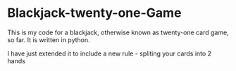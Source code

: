 # Blackjack-twenty-one-Game
This is my code for a blackjack, otherwise known as twenty-one card game, so far. It is written in python.

I have just extended it to include a new rule - spliting your cards into 2 hands
